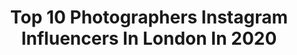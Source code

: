 ---
title: Top 10 Photographers Instagram Influencers In London In 2020
description: >-
  Find top photographers Instagram influencers in London in 2020. Most popular hashtags: #beauty #portraitphotography #fashion #ootd.
platform: Instagram
profiles:
  - username: "d3fin3d"
    fullname: >-
      Elliot Friedman
    location: "United Kingdom"
    followers: 3279
    engagement: 2040
    commentsToLikes: 0.097360
    id: ck6tvltljmxv70j71rm39l248
    verified: false
    hashtags: ""
  - username: "broganwest"
    fullname: >-
      Brogan Webb
    location: "United Kingdom"
    followers: 16452
    engagement: 391
    commentsToLikes: 0.143680
    id: ck8svvhj8cuhb0j786yw1ed56
    verified: false
    hashtags: "#fblogger, #bralette, #barcelona, #dollbeauty"
  - username: "torysmithphoto"
    fullname: >-
      Tory Smith
    location: "United Kingdom"
    followers: 17270
    engagement: 200
    commentsToLikes: 0.080208
    id: ck6tp7i5ri9bf0j71cfhdud4a
    verified: false
    hashtags: "#goldengirl, #portraitphotography, #blogger, #costadacaparica"
  - username: "jordhughesphoto"
    fullname: >-
      Jordan Curtis Hughes
    location: "United Kingdom"
    followers: 40455
    engagement: 1398
    commentsToLikes: 0.004352
    id: ck0vvwttor4j60i19rmpji0md
    verified: false
    hashtags: "#superorganism, #stormzy, #glastonbury, #lewiscapaldi"
  - username: "tarynraeleephotography"
    fullname: >-
      Taryn Rae-Lee
    location: "United Kingdom"
    followers: 19340
    engagement: 620
    commentsToLikes: 0.017881
    id: ck0uc3xcpfwil0i19wghlq1wp
    verified: false
    hashtags: "#makeupartist, #convid19, #pixapro, #londonfashionweek"
  - username: "anyaholdstock"
    fullname: >-
      Anya Holdstock
    location: "United Kingdom"
    followers: 32616
    engagement: 681
    commentsToLikes: 0.008967
    id: ck5c25c7kwkq20i11h070l5hj
    verified: false
    hashtags: "#isabellaridolfi, #jessicaburley, #elitemodels, #barbaraalmeida"
  - username: "imogenfreeland"
    fullname: >-
      Imogen freeland
    location: "United Kingdom"
    followers: 7219
    engagement: 733
    commentsToLikes: 0.020544
    id: ck6uctb61hecz0j71hza5ex72
    verified: false
    hashtags: "#selfisolate, #emcmag, #picoftheday, #femininmasculinvogueitalia"
  - username: "benjaminwheeler"
    fullname: >-
      Benjamin Wheeler
    location: "United Kingdom"
    followers: 16141
    engagement: 505
    commentsToLikes: 0.039140
    id: ck0vw1rnsrpve0i1922wy5lt0
    verified: false
    hashtags: "#dusk, #joshuatreenationalpark, #temperatehouse, #lighttunnel"
  - username: "ashleyverse"
    fullname: >-
      𝔸𝕍
    location: "United Kingdom"
    followers: 17396
    engagement: 476
    commentsToLikes: 0.033204
    id: ck15umoybnxda0i19v1wk8l8u
    verified: false
    hashtags: "#pfw, #highexpectationstour, #photosineverconsideredposting, #stayathome"
  - username: "p.a.marzec"
    fullname: >-
      Piotr A.Marzec
    location: "United Kingdom"
    followers: 26589
    engagement: 909
    commentsToLikes: 0.005965
    id: ck6u45axz1rqx0j7122cqdy4f
    verified: false
    hashtags: "#filmisnotdead, #berlin, #blackandwhite, #barcelona"
---